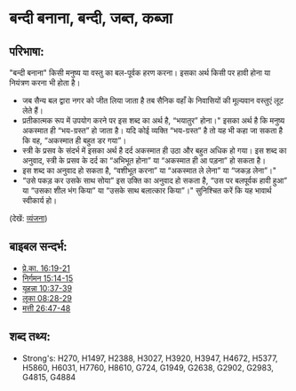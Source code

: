 # बन्दी बनाना, बन्दी, जब्त, कब्जा # 

## परिभाषा: ##

"बन्दी बनाना" किसी मनुष्य या वस्तु का बल-पूर्वक हरण करना। इसका अर्थ किसी पर हावी होना या नियंत्रण करना भी होता है।

* जब सैन्य बल द्वारा नगर को जीत लिया जाता है तब सैनिक वहाँ के निवासियों की मूल्यवान वस्तुएं लूट लेते हैं।
* प्रतीकात्मक रूप में उपयोग करने पर इस शब्द का अर्थ है, “भयातुर” होना।" इसका अर्थ है कि मनुष्य अकस्मात ही “भय-ग्रस्त” हो जाता है। यदि कोई व्यक्ति “भय-ग्रस्त” है तो यह भी कहा जा सकता है कि वह, “अकस्मात ही बहुत डर गया”।
* स्त्री के प्रसव के संदर्भ में इसका अर्थ है दर्द अकस्मात ही उठा और बहुत अधिक हो गया। इस शब्द का अनुवाद, स्त्री के प्रसव के दर्द का “अभिभूत होना” या “अकस्मात ही आ पड़ना” हो सकता है।
* इस शब्द का अनुवाद हो सकता है, “वशीभूत करना” या “अकस्मात ले लेना” या “जकड़ लेना”।"
* “उसे पकड़ कर उसके साथ सोया” इस उक्ति का अनुवाद हो सकता है, “उस पर बलपूर्वक हावी हुआ” या “उसका शील भंग किया” या “उसके साथ बलात्कार किया”।" सुनिश्चित करें कि यह भावार्थ स्वीकार्य हो। 

(देखें: [व्यंजना](rc://hi/ta/man/translate/figs-euphemism))

## बाइबल सन्दर्भ: ##

* [प्रे.का. 16:19-21](rc://hi/tn/help/act/16/19)
* [निर्गमन 15:14-15](rc://hi/tn/help/exo/15/14)
* [यूहन्ना 10:37-39](rc://hi/tn/help/jhn/10/37)
* [लूका 08:28-29](rc://hi/tn/help/luk/08/28)
* [मत्ती 26:47-48](rc://hi/tn/help/mat/26/47)

## शब्द तथ्य: ##

* Strong's: H270, H1497, H2388, H3027, H3920, H3947, H4672, H5377, H5860, H6031, H7760, H8610, G724, G1949, G2638, G2902, G2983, G4815, G4884

